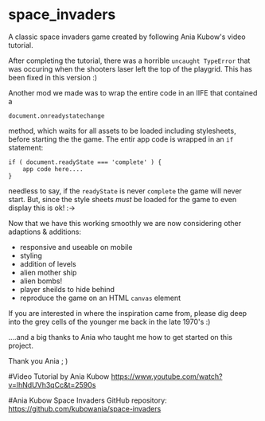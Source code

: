 # space_invaders

A classic space invaders game created by following Ania Kubow's video tutorial.

After completing the tutorial, there was a horrible `uncaught TypeError` that was occuring
when the shooters laser left the top of the playgrid. This has been fixed in this version :)

Another mod we made was to wrap the entire code in an IIFE that contained a

```document.onreadystatechange``` 

method, which waits for all assets to be loaded including stylesheets, before starting the
the game. The entir app code is wrapped in an `if` statement:

```
if ( document.readyState === 'complete' ) {
    app code here....
}
```

needless to say, if the `readyState` is never `complete` the game will never start. But,
since the style sheets _must_ be loaded for the game to even display this is ok! :->

Now that we have this working smoothly we are now considering other adaptions & additions:

- responsive and useable on mobile
- styling
- addition of levels
- alien mother ship
- alien bombs!
- player sheilds to hide behind
- reproduce the game on an HTML `canvas` element

If you are interested in where the inspiration came from, please dig deep into the grey cells
of the younger me back in the late 1970's :)

....and a big thanks to Ania who taught me how to get started on this project.

Thank you Ania ; )

#Video Tutorial by Ania Kubow
https://www.youtube.com/watch?v=lhNdUVh3qCc&t=2590s

#Ania Kubow Space Invaders GitHub repository:
https://github.com/kubowania/space-invaders
